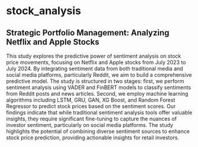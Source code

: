# stock_analysis
## Strategic Portfolio Management: Analyzing Netflix and Apple Stocks

This study explores the predictive power of sentiment analysis on stock price movements, focusing on Netflix and Apple stocks from July 2023 to July 2024. By integrating sentiment data from both traditional media and social media platforms, particularly Reddit, we aim to build a comprehensive predictive model. The study is structured in two stages: first, we perform sentiment analysis using VADER and FinBERT models to classify sentiments from Reddit posts and news articles. Second, we employ machine learning algorithms including LSTM, GRU, GAN, XG Boost, and Random Forest Regressor to predict stock prices based on the sentiment scores. Our findings indicate that while traditional sentiment analysis tools offer valuable insights, they require significant fine-tuning to capture the nuances of investor sentiment, particularly on social media platforms. The study highlights the potential of combining diverse sentiment sources to enhance stock price prediction, providing actionable insights for retail investors.
